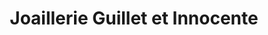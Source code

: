 ---
title: "Joaillerie Guillet et Innocente"
url: /leognan/joaillerie-guillet-et-innocente/
shop: Schmuck
---